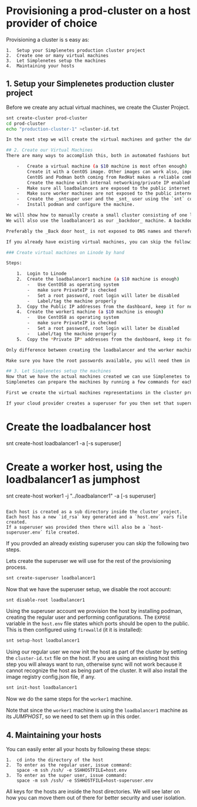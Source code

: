 # Provisioning a prod-cluster on a host provider of choice

Provisioning a cluster is s easy as:  

    1.  Setup your Simplenetes production cluster project
    2.  Create one or many virtual machines
    3.  Let Simplenetes setup the machines
    4.  Maintaining your hosts

## 1.  Setup your Simplenetes production cluster project
Before we create any actual virtual machines, we create the Cluster Project.

```sh
snt create-cluster prod-cluster
cd prod-cluster
echo "production-cluster-1" >cluster-id.txt

In the next step we will create the virtual machines and gather the data we need to create the hosts representations on disk.

## 2. Create our Virtual Machines
There are many ways to accomplish this, both in automated fashions but also manually. In both cases the only important things to know is to:  

    -   Create a virtual machine (a $10 machine is most often enough)
        Create it with a CentOS image. Other images can work also, important thing is that it is a GNU/Linux box using systemd as init system and that Podman can be installed onto it.
        CentOS and Podman both coming from RedHat makes a reliable combo.
        Create the machine with internal networking/private IP enabled.
    -   Make sure all loadbalancers are exposed to the public internet.
    -   Make sure worker machines are not exposed to the public internet, but only on the internal network.
    -   Create the _sntsuper user and the _snt_ user using the `snt` command.
    -   Install podman and configure the machine.

We will show how to manually create a small cluster consisting of one loadbalancer and one worker machine on Linode.
We will also use the loadbalancer1 as our _backdoor_ machine. A backdoor machine is an entry point into the cluster for our management tools. We want this because we want to keep the worker machines unexposed to the public internet but at the same to we need to access them via SSH. Another name for a _Back door host_ host would be a _Jump host_.

Preferably the _Back door host_ is not exposed to DNS names and therefore not necessarily known to any attacker. In this example we use the loadbalancer as back door, because that saves us one machine.

If you already have existing virtual machines, you can skip the following step.

### Create virtual machines on Linode by hand

Steps:  

    1.  Login to Linode
    2.  Create the loadbalancer1 machine (a $10 machine is enough)
        -   Use CentOS8 as operating system
        -   make sure PrivateIP is checked
        -   Set a root password, root login will later be disabled
        -   Label/tag the machine properly
    3.  Copy the Public IP addresses from the dashboard, keep it for now (IPa).
    4.  Create the worker1 machine (a $10 machine is enough)
        -   Use CentOS8 as operating system
        -   make sure PrivateIP is checked
        -   Set a root password, root login will later be disabled
        -   Label/tag the machine properly
    5.  Copy the *Private IP* addresses from the dashboard, keep it for now (IPb).

Only difference between creating the loadbalancer and the worker machines is that for worker machines refer to the private IP as HOST.

Make sure you have the root passwords available, you will need them in the following steps.

## 3. Let Simplenetes setup the machines
Now that we have the actual machines created we can use Simplenetes to provision the machines for us.
Simplenetes can prepare the machines by running a few commands for each host.

First we create the virtual machines representations in the cluster project:  

If your cloud provider creates a superuser for you then set that superuser below when creating the host. Then sace the SSH key as `id_rsa_super` in the host directory, alternatively if you have the keyfile elsewhere you can provide the path using the -S option.

```
# Create the loadbalancer host
snt create-host loadbalancer1 -a <IPa> [-s superuser]

# Create a worker host, using the loadbalancer1 as jumphost
snt create-host worker1 -j "../loadbalancer1" -a <IPb> [-s superuser]
```

Each host is created as a sub directory inside the cluster project. Each host has a new `id_rsa` key generated and a `host.env` vars file created.
If a superuser was provided then there will also be a `host-superuser.env` file created.
```

If you provded an already existing superuser you can skip the following two steps.  

Lets create the superuser we will use for the rest of the provisioning process.
```sh
snt create-superuser loadbalancer1
```

Now that we have the superuser setup, we disable the root account:  
```sh
snt disable-root loadbalancer1
```

Using the superuser account we provision the host by installing podman, creating the regular user and performing configurations. The `EXPOSE` variable in the `host.env` file states which ports should be open to the public. This is then configured using `firewalld` (it it is installed):  
```sh
snt setup-host loadbalancer1
```

Using our regular user we now init the host as part of the cluster by setting the `cluster-id.txt` file on the host. If you are using an existing host this step you will always want to run, otherwise sync will not work because it cannot recognize the host as being part of the cluster.
It will also install the image registry config.json file, if any.  
```sh
snt init-host loadbalancer1
```

Now we do the same steps for the `worker1` machine.

Note that since the `worker1` machine is using the `loadbalancer1` machine as its _JUMPHOST_, so we need to set them up in this order.

## 4.  Maintaining your hosts
You can easily enter all your hosts by following these steps:  

    1.  cd into the directory of the host
    2.  To enter as the regular user, issue command:
        space -m ssh /ssh/ -e SSHHOSTFILE=host.env
    3.  To enter as the super user, issue command:
        space -m ssh /ssh/ -e SSHHOSTFILE=host-superuser.env

All keys for the hosts are inside the host directories. We will see later on how you can move them out of there for better security and user isolation.
